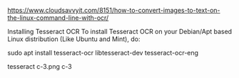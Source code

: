 https://www.cloudsavvyit.com/8151/how-to-convert-images-to-text-on-the-linux-command-line-with-ocr/

Installing Tesseract OCR
To install Tesseract OCR on your Debian/Apt based Linux distribution (Like Ubuntu and Mint), do:

sudo apt install tesseract-ocr libtesseract-dev tesseract-ocr-eng


tesseract c-3.png c-3